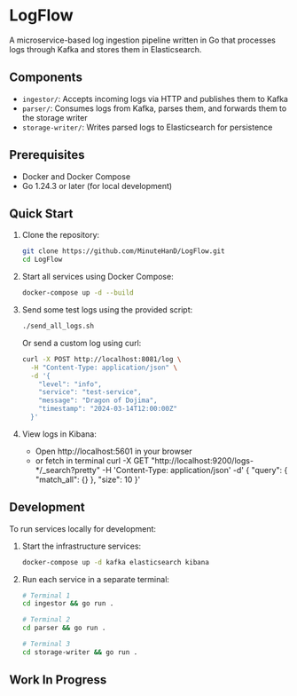 # LogFlow

A microservice-based log ingestion pipeline written in Go that processes logs through Kafka and stores them in Elasticsearch.

## Components

- `ingestor/`: Accepts incoming logs via HTTP and publishes them to Kafka
- `parser/`: Consumes logs from Kafka, parses them, and forwards them to the storage writer
- `storage-writer/`: Writes parsed logs to Elasticsearch for persistence

## Prerequisites

- Docker and Docker Compose
- Go 1.24.3 or later (for local development)

## Quick Start

1. Clone the repository:
   ```bash
   git clone https://github.com/MinuteHanD/LogFlow.git
   cd LogFlow
   ```

2. Start all services using Docker Compose:
   ```bash
   docker-compose up -d --build
   ```


3. Send some test logs using the provided script:
   ```bash
   ./send_all_logs.sh
   ```

   Or send a custom log using curl:
   ```bash
   curl -X POST http://localhost:8081/log \
     -H "Content-Type: application/json" \
     -d '{
       "level": "info",
       "service": "test-service",
       "message": "Dragon of Dojima",
       "timestamp": "2024-03-14T12:00:00Z"
     }'
   ```

4. View logs in Kibana:
   - Open http://localhost:5601 in your browser
   - or fetch in terminal
    curl -X GET "http://localhost:9200/logs-*/_search?pretty" -H 'Content-Type: application/json' -d'
   {
    "query": {
       "match_all": {}
    },
    "size": 10
   }'


## Development

To run services locally for development:

1. Start the infrastructure services:
   ```bash
   docker-compose up -d kafka elasticsearch kibana
   ```

2. Run each service in a separate terminal:
   ```bash
   # Terminal 1
   cd ingestor && go run .

   # Terminal 2
   cd parser && go run .

   # Terminal 3
   cd storage-writer && go run .
   ```

## Work In Progress


